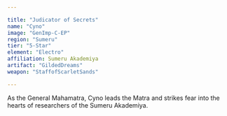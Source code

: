 ```yaml
---

title: "Judicator of Secrets"
name: "Cyno"
image: "GenImp-C-EP"
region: "Sumeru"
tier: "5-Star"
element: "Electro"
affiliation: Sumeru Akademiya
artifact: "GildedDreams"
weapon: "StaffofScarletSands"

---
```


As the General Mahamatra, Cyno leads the Matra and strikes fear into the hearts of researchers of the Sumeru Akademiya.